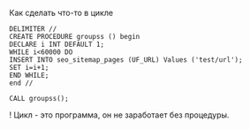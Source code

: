 Как сделать что-то в цикле
```mariadb
DELIMITER //
CREATE PROCEDURE groupss () begin
DECLARE i INT DEFAULT 1;
WHILE i<60000 DO
INSERT INTO seo_sitemap_pages (UF_URL) Values ('test/url');
SET i=i+1;
END WHILE;
end //

CALL groupss();
```
! Цикл - это программа, он не заработает без процедуры.
